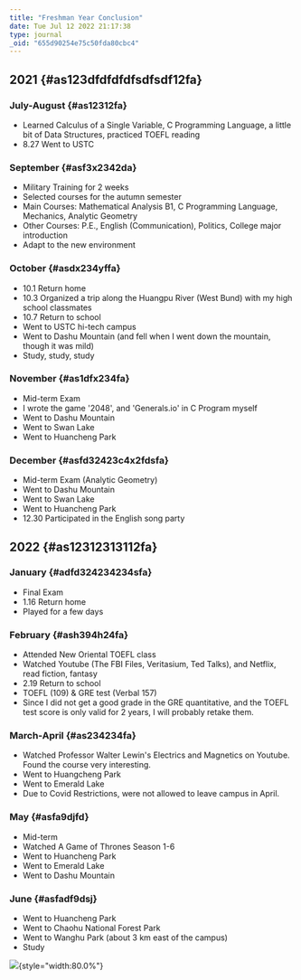 ```yaml
---
title: "Freshman Year Conclusion"
date: Tue Jul 12 2022 21:17:38
type: journal
_oid: "655d90254e75c50fda80cbc4"
---
```

## 2021 {#as123dfdfdfdfsdfsdf12fa}

### July-August {#as12312fa}

-   Learned Calculus of a Single Variable, C Programming Language, a
    little bit of Data Structures, practiced TOEFL reading
-   8.27 Went to USTC

### September {#asf3x2342da}

-   Military Training for 2 weeks
-   Selected courses for the autumn semester
-   Main Courses: Mathematical Analysis B1, C Programming Language,
    Mechanics, Analytic Geometry
-   Other Courses: P.E., English (Communication), Politics, College
    major introduction
-   Adapt to the new environment

### October {#asdx234yffa}

-   10.1 Return home
-   10.3 Organized a trip along the Huangpu River (West Bund) with my
    high school classmates
-   10.7 Return to school
-   Went to USTC hi-tech campus
-   Went to Dashu Mountain (and fell when I went down the mountain,
    though it was mild)
-   Study, study, study

### November {#as1dfx234fa}

-   Mid-term Exam
-   I wrote the game \'2048\', and \'Generals.io\' in C Program myself
-   Went to Dashu Mountain
-   Went to Swan Lake
-   Went to Huancheng Park

### December {#asfd32423c4x2fdsfa}

-   Mid-term Exam (Analytic Geometry)
-   Went to Dashu Mountain
-   Went to Swan Lake
-   Went to Huancheng Park
-   12.30 Participated in the English song party

## 2022 {#as12312313112fa}

### January {#adfd324234234sfa}

-   Final Exam
-   1.16 Return home
-   Played for a few days

### February {#ash394h24fa}

-   Attended New Oriental TOEFL class
-   Watched Youtube (The FBI Files, Veritasium, Ted Talks), and Netflix,
    read fiction, fantasy
-   2.19 Return to school
-   TOEFL (109) & GRE test (Verbal 157)
-   Since I did not get a good grade in the GRE quantitative, and the
    TOEFL test score is only valid for 2 years, I will probably retake
    them.

### March-April {#as234234fa}

-   Watched Professor Walter Lewin\'s Electrics and Magnetics on
    Youtube. Found the course very interesting.
-   Went to Huangcheng Park
-   Went to Emerald Lake
-   Due to Covid Restrictions, were not allowed to leave campus in
    April.

### May {#asfa9djfd}

-   Mid-term
-   Watched A Game of Thrones Season 1-6
-   Went to Huancheng Park
-   Went to Emerald Lake
-   Went to Dashu Mountain

### June {#asfadf9dsj}

-   Went to Huancheng Park
-   Went to Chaohu National Forest Park
-   Went to Wanghu Park (about 3 km east of the campus)
-   Study

![](https://github.com/jimchen2/nonimportant/assets/123833550/ade415a8-4a3e-4130-8e62-7e7ea0a84cc8){style="width:80.0%"}
